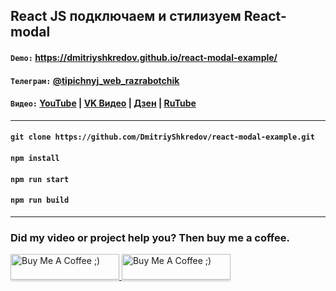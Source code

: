 ## React JS подключаем и стилизуем React-modal

#### `Demo:` https://dmitriyshkredov.github.io/react-modal-example/

#### `Телеграм:` [@tipichnyj_web_razrabotchik](https://t.me/tipichnyj_web_razrabotchik/27)

#### `Видео:` [YouTube](https://youtu.be/r4YnCmvsP30) | [VK Видео](https://vk.com/video-222570561_456239035) | [Дзен](https://m.dzen.ru/video/watch/6509380231b5ec519287dd3c) | [RuTube](https://rutube.ru/video/b2520a959d70badc6697ee5fbb456e73/)

---

#### `git clone https://github.com/DmitriyShkredov/react-modal-example.git`

#### `npm install`

#### `npm run start`

#### `npm run build`

---

### Did my video or project help you? Then buy me a coffee.

<a href="https://www.buymeacoffee.com/DmitriyShkredov" target="_blank">
  <img
    src="https://www.buymeacoffee.com/assets/img/custom_images/orange_img.png"
    alt="Buy Me A Coffee ;)"
    style="height: 41px !important;width: 174px !important;box-shadow: 0px 3px 2px 0px rgba(190, 190, 190, 0.5) !important;-webkit-box-shadow: 0px 3px 2px 0px rgba(190, 190, 190, 0.5) !important;"
  >
</a>

<a href="https://donate.qiwi.com/payin/ShkredovDmitriy" target="_blank">
  <img
    src="https://cdn.buymeacoffee.com/buttons/v2/default-yellow.png"
    alt="Buy Me A Coffee ;)"
    style="height: 41px !important;width: 174px !important;box-shadow: 0px 3px 2px 0px rgba(190, 190, 190, 0.5) !important;-webkit-box-shadow: 0px 3px 2px 0px rgba(190, 190, 190, 0.5) !important;"
  >
</a>
